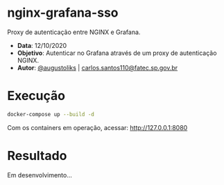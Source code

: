 # nginx-grafana-sso

Proxy de autenticação entre NGINX e Grafana.

- __Data__: 12/10/2020
- __Objetivo__: Autenticar no Grafana através de um proxy de autenticação NGINX.
- __Autor__: [@augustoliks](https://github.com/augustoliks) | <carlos.santos110@fatec.sp.gov.br>

# Execução 

```bash
docker-compose up --build -d
```

Com os containers em operação, acessar: http://127.0.0.1:8080

# Resultado

Em desenvolvimento... 
